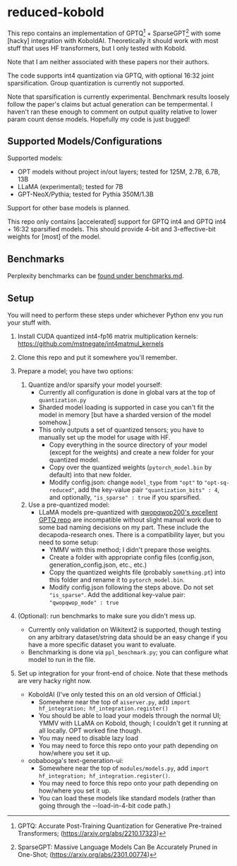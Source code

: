 # reduced-kobold

This repo contains an implementation of GPTQ[^1] + SparseGPT[^2] with some [hacky] integration with KoboldAI. Theoretically it should work with most stuff that uses HF transformers, but I only tested with Kobold.

Note that I am neither associated with these papers nor their authors.

The code supports int4 quantization via GPTQ, with optional 16:32 joint sparsification. Group quantization is currently not supported.

Note that sparsification is currently experimental. Benchmark results loosely follow the paper's claims but actual generation can be tempermental. I haven't ran these enough to comment on output quality relative to lower param count dense models. Hopefully my code is just bugged!

## Supported Models/Configurations

Supported models:
* OPT models without project in/out layers; tested for 125M, 2.7B, 6.7B, 13B
* LLaMA (experimental); tested for 7B
* GPT-NeoX/Pythia; tested for Pythia 350M/1.3B

Support for other base models is planned.

This repo only contains [accelerated] support for GPTQ int4 and GPTQ int4 + 16:32 sparsified models. This should provide 4-bit and 3-effective-bit weights for [most] of the model.

## Benchmarks

Perplexity benchmarks can be [found under benchmarks.md](benchmarks.md).

## Setup

You will need to perform these steps under whichever Python env you run your stuff with.

1. Install CUDA quantized int4-fp16 matrix multiplication kernels: https://github.com/mstnegate/int4matmul_kernels

2. Clone this repo and put it somewhere you'll remember.

3. Prepare a model; you have two options:
    1. Quantize and/or sparsify your model yourself:
        - Currently all configuration is done in global vars at the top of `quantization.py`
        - Sharded model loading is supported in case you can't fit the model in memory [but have a sharded version of the model somehow.]
        - This only outputs a set of quantized tensors; you have to manually set up the model for usage with HF.
            - Copy everything in the source directory of your model (except for the weights) and create a new folder for your quantized model.
            - Copy over the quantized weights (`pytorch_model.bin` by default) into that new folder.
            - Modify config.json: change `model_type` from `"opt"` to `"opt-sq-reduced"`, add the key-value pair `"quantization_bits" : 4`, and optionally, `"is_sparse" : true` if you sparsified.
    2. Use a pre-quantized model:
        - LLaMA models pre-quantized with [qwopqwop200's excellent GPTQ repo](https://github.com/qwopqwop200/GPTQ-for-LLaMa) are incompatible without slight manual work due to some bad naming decisions on my part. These include the decapoda-research ones. There is a compatibility layer, but you need to some setup:
            - YMMV with this method; I didn't prepare those weights.
            - Create a folder with appropriate config files (config.json, generation_config.json, etc., etc.)
            - Copy the quantized weights file (probably `something.pt`) into this folder and rename it to `pytorch_model.bin`.
            - Modify config.json following the steps above. Do not set `"is_sparse"`. Add the additional key-value pair: `"qwopqwop_mode" : true`

4. (Optional): run benchmarks to make sure you didn't mess up.
    - Currently only validation on Wikitext2 is supported, though testing on any arbitrary dataset/string data should be an easy change if you have a more specific dataset you want to evaluate.
    - Benchmarking is done via `ppl_benchmark.py`; you can configure what model to run in the file.

5. Set up integration for your front-end of choice. Note that these methods are very hacky right now.
    - KoboldAI (I've only tested this on an old version of Official.)
        - Somewhere near the top of `aiserver.py`, add `import hf_integration; hf_integration.register()`
        - You should be able to load your models through the normal UI; YMMV with LLaMA on Kobold, though; I couldn't get it running at all locally. OPT worked fine though.
        - You may need to disable lazy load
        - You may need to force this repo onto your path depending on how/where you set it up.
    - oobabooga's text-generation-ui:
        - Somewhere near the top of `modules/models.py`, add `import hf_integration; hf_integration.register()`.
        - You may need to force this repo onto your path depending on how/where you set it up.
        - You can load these models like standard models (rather than going through the --load-in-4-bit code path.)


[^1]: GPTQ: Accurate Post-Training Quantization for Generative Pre-trained Transformers; (https://arxiv.org/abs/2210.17323)
[^2]: SparseGPT: Massive Language Models Can Be Accurately Pruned in One-Shot; (https://arxiv.org/abs/2301.00774)
